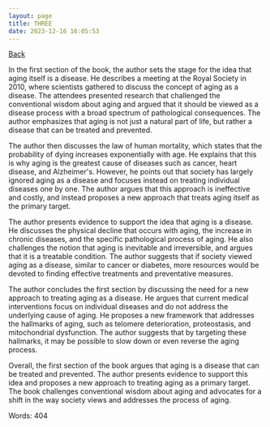 ```yaml
---
layout: page
title: THREE
date: 2023-12-16 16:05:53
---
```


[Back](./)


In the first section of the book, the author sets the stage for the idea that aging itself is a disease. He describes a meeting at the Royal Society in 2010, where scientists gathered to discuss the concept of aging as a disease. The attendees presented research that challenged the conventional wisdom about aging and argued that it should be viewed as a disease process with a broad spectrum of pathological consequences. The author emphasizes that aging is not just a natural part of life, but rather a disease that can be treated and prevented.

The author then discusses the law of human mortality, which states that the probability of dying increases exponentially with age. He explains that this is why aging is the greatest cause of diseases such as cancer, heart disease, and Alzheimer's. However, he points out that society has largely ignored aging as a disease and focuses instead on treating individual diseases one by one. The author argues that this approach is ineffective and costly, and instead proposes a new approach that treats aging itself as the primary target.

The author presents evidence to support the idea that aging is a disease. He discusses the physical decline that occurs with aging, the increase in chronic diseases, and the specific pathological process of aging. He also challenges the notion that aging is inevitable and irreversible, and argues that it is a treatable condition. The author suggests that if society viewed aging as a disease, similar to cancer or diabetes, more resources would be devoted to finding effective treatments and preventative measures.

The author concludes the first section by discussing the need for a new approach to treating aging as a disease. He argues that current medical interventions focus on individual diseases and do not address the underlying cause of aging. He proposes a new framework that addresses the hallmarks of aging, such as telomere deterioration, proteostasis, and mitochondrial dysfunction. The author suggests that by targeting these hallmarks, it may be possible to slow down or even reverse the aging process.

Overall, the first section of the book argues that aging is a disease that can be treated and prevented. The author presents evidence to support this idea and proposes a new approach to treating aging as a primary target. The book challenges conventional wisdom about aging and advocates for a shift in the way society views and addresses the process of aging.

Words: 404